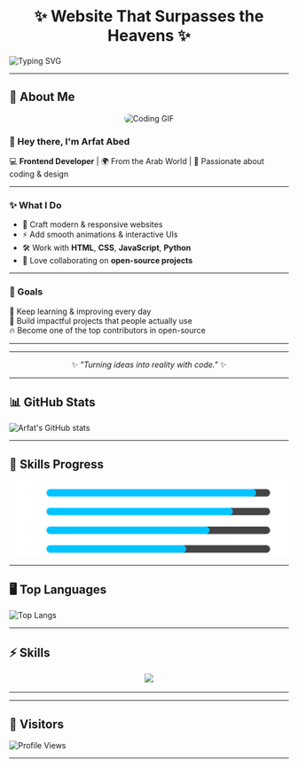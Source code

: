 <h1 align="center">✨ Website That Surpasses the Heavens ✨</h1>

<img src="https://readme-typing-svg.demolab.com?font=Fira+Code&weight=600&size=26&duration=3000&pause=1000&color=00F7FF&center=true&vCenter=true&width=600&lines=Hi+I'm+Arfat+Abed;Frontend+Developer;Passionate+about+HTML+%26+CSS;Learning+JS+and+Python" alt="Typing SVG" />

---

## 🌟 About Me  

<div align="center">

<img src="https://media.giphy.com/media/qgQUggAC3Pfv687qPC/giphy.gif" width="280" alt="Coding GIF" style="border-radius:15px;"/>

</div>

### 👋 Hey there, I'm **Arfat Abed**  

💻 **Frontend Developer** | 🌍 From the Arab World | 🚀 Passionate about coding & design  

---

### ✨ What I Do  
- 🎨 Craft modern & responsive websites  
- ⚡ Add smooth animations & interactive UIs  
- 🛠️ Work with **HTML**, **CSS**, **JavaScript**, **Python**  
- 🤝 Love collaborating on **open-source projects**  

---

### 🎯 Goals  
🌱 Keep learning & improving every day  
📂 Build impactful projects that people actually use  
🔥 Become one of the top contributors in open-source  

---



---

<div align="center">

✨ *"Turning ideas into reality with code."* ✨  

</div>
  

---

## 📊 GitHub Stats  
![Arfat's GitHub stats](https://github-readme-stats.vercel.app/api?username=marveld-darkmoon&show_icons=true&theme=radical)  

---

## 🚀 Skills Progress
![Skills Progress](assets/skills-progress.svg)

---

## 🖥️ Top Languages  
![Top Langs](https://github-readme-stats.vercel.app/api/top-langs/?username=marveld-darkmoon&layout=compact&theme=tokyonight)  

---

## ⚡ Skills  
<p align="center">
  <img src="https://skillicons.dev/icons?i=html,css,js,python" />
</p>

---

---

## 👀 Visitors  
![Profile Views](https://komarev.com/ghpvc/?username=marveld-darkmoon&color=blue&style=flat-square)

---
